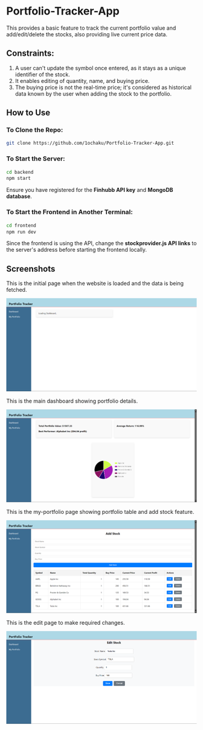 # Portfolio-Tracker-App

This provides a basic feature to track the current portfolio value and add/edit/delete the stocks, also providing live current price data.

## Constraints:

1. A user can't update the symbol once entered, as it stays as a unique identifier of the stock.
2. It enables editing of quantity, name, and buying price.
3. The buying price is not the real-time price; it's considered as historical data known by the user when adding the stock to the portfolio.

## How to Use

### To Clone the Repo:

```bash
git clone https://github.com/1ochaku/Portfolio-Tracker-App.git
```

### To Start the Server:

```bash
cd backend
npm start
```

Ensure you have registered for the **Finhubb API key** and **MongoDB database**.

### To Start the Frontend in Another Terminal:

```bash
cd frontend
npm run dev
```

Since the frontend is using the API, change the **stockprovider.js API links** to the server's address before starting the frontend locally.

## Screenshots

This is the initial page when the website is loaded and the data is being fetched.

![Image 1](./SS/InitialPage.png)

This is the main dashboard showing portfolio details.

![Image 2](./SS/Dashboard.png)

This is the my-portfolio page showing portfolio table and add stock feature.

![Image 3](./SS/My-Portfolio.png)

This is the edit page to make required changes.

![Image 4](./SS/Edit-Page.png)

